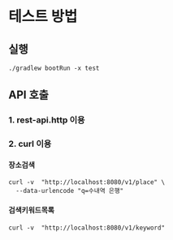 # 테스트 방법

## 실행
```
./gradlew bootRun -x test
```

## API 호출

### 1. rest-api.http 이용

### 2. curl 이용
#### 장소검색
```shell
curl -v  "http://localhost:8080/v1/place" \
  --data-urlencode "q=수내역 은행"
```

#### 검색키워드목록
```shell
curl -v  "http://localhost:8080/v1/keyword"
```
